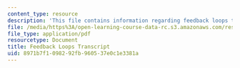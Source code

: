 ```yaml
---
content_type: resource
description: 'This file contains information regarding feedback loops transcript. '
file: /media/https%3A/open-learning-course-data-rc.s3.amazonaws.com/res-tll-004-stem-concept-videos-fall-2013/8971b7f1098292fb960537e0c1e3381a_MITRES_TLL-004F13_FeeLoop.pdf
file_type: application/pdf
resourcetype: Document
title: Feedback Loops Transcript
uid: 8971b7f1-0982-92fb-9605-37e0c1e3381a
---
```

